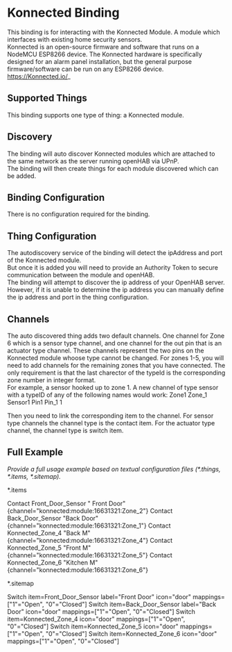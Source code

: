 # Konnected Binding

This binding is for interacting with the Konnected Module. A module which interfaces with existing home security sensors.  
Konnected is an open-source firmware and software that runs on a NodeMCU ESP8266 device. 
The Konnected hardware is specifically designed for an alarm panel installation, but the general purpose firmware/software can be run on any ESP8266 device.
https://Konnected.io/_

## Supported Things

This binding supports one type of thing:  a Konnected module.

## Discovery

The binding will auto discover Konnected modules which are attached to the same network as the server running openHAB via UPnP.  
The binding will then create things for each module discovered which can be added.

## Binding Configuration

There is no configuration required for the binding.

## Thing Configuration

The autodiscovery service of the binding will detect the ipAddress and port of the Konnected module.  
But once it is added you will need to provide an Authority Token to secure communication between the module and openHAB.  
The binding will attempt to discover the ip address of your OpenHAB server.  However, if it is unable to determine the ip address you can manually define the ip address and port in the thing configuration.

## Channels

The auto discovered thing adds two default channels.
One channel for Zone 6 which is a sensor type channel, and one channel for the out pin that is an actuator type channel.
These channels represent the two pins on the Konnected module whoose type cannot be changed.
For zones 1-5, you will need to add channels for the remaining zones that you have connected.
The only requirement is that the last charector of the typeId is the corresponding zone number in integer format.  
For example, a sensor hooked up to zone 1.  A new channel of type sensor with a typeID of any of the following names would work:
Zone1
Zone_1
Sensor1
Pin1
Pin_1
1

Then you need to link the corresponding item to the channel.
For sensor type channels the channel type is the contact item.
For the actuator type channel, the channel type is switch item.

## Full Example

_Provide a full usage example based on textual configuration files (*.things, *.items, *.sitemap)._


*.items

Contact Front_Door_Sensor " Front Door" {channel="konnected:module:16631321:Zone_2"}
Contact Back_Door_Sensor "Back Door"   {channel="konnected:module:16631321:Zone_1"}
Contact Konnected_Zone_4 "Back M"    {channel="konnected:module:16631321:Zone_4"}
Contact Konnected_Zone_5 "Front M"   {channel="konnected:module:16631321:Zone_5"}
Contact Konnected_Zone_6 "Kitchen M" {channel="konnected:module:16631321:Zone_6"}

*.sitemap

Switch item=Front_Door_Sensor label="Front Door" icon="door" mappings=["1"="Open", "0"="Closed"]
            Switch item=Back_Door_Sensor label="Back Door" icon="door" mappings=["1"="Open", "0"="Closed"]
            Switch item=Konnected_Zone_4 icon="door" mappings=["1"="Open", "0"="Closed"]
            Switch item=Konnected_Zone_5 icon="door" mappings=["1"="Open", "0"="Closed"]
            Switch item=Konnected_Zone_6 icon="door" mappings=["1"="Open", "0"="Closed"]
            